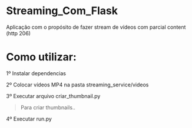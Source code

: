 # Streaming_Com_Flask

Aplicação com o propósito de fazer stream de vídeos com parcial content (http 206)

# Como utilizar:

1º Instalar dependencias

2º Colocar vídeos MP4 na pasta streaming_service/videos

3º Executar arquivo criar_thumbnail.py

> Para criar thumbnails..

4º Executar run.py
